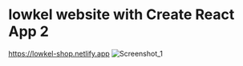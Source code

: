 # lowkel website with Create React App 2
https://lowkel-shop.netlify.app
![Screenshot_1](https://user-images.githubusercontent.com/40970351/149688791-26dbae3f-cace-4e23-a50c-489e9c34099f.png)

